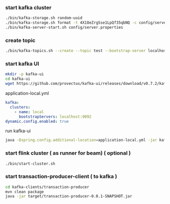 



### start kafka cluster

```bash
./bin/kafka-storage.sh random-uuid
./bin/kafka-storage.sh format -t 4X18eZrgSse1LpQf35qbNQ -c config/server.properties
./bin/kafka-server-start.sh config/server.properties
```


### create topic
```bash
./bin/kafka-topics.sh --create --topic test --bootstrap-server localhost:9092 --partitions 1 --replication-factor 1
```


### start kafka UI
```bash
mkdir -p kafka-ui
cd kafka-ui
wget https://github.com/provectus/kafka-ui/releases/download/v0.7.2/kafka-ui-api-v0.7.2.jar
```

application-local.yml
```yml
kafka:
  clusters:
    - name: local
      bootstrapServers: localhost:9092
dynamic.config.enabled: true
```

run kafka-ui
```bash
java -Dspring.config.additional-location=application-local.yml -jar kafka-ui-api-v0.7.2.jar
```


### start flink cluster  ( as runner for beam)  ( optional )
```bash
./bin/start-cluster.sh
```


### start transaction-producer-client ( to kafka )
```bash
cd kafka-clients/transaction-producer
mvn clean package
java -jar target/transaction-producer-0.0.1-SNAPSHOT.jar
```